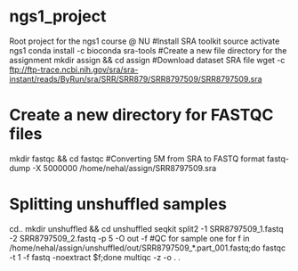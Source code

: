 # ngs1_project
Root project for the ngs1 course @ NU
#Install SRA toolkit
source activate ngs1
conda install -c bioconda sra-tools 
#Create a new file directory for the assignment
mkdir assign && cd assign
#Download dataset SRA file
wget -c ftp://ftp-trace.ncbi.nih.gov/sra/sra-instant/reads/ByRun/sra/SRR/SRR879/SRR8797509/SRR8797509.sra
# Create a new directory for FASTQC files
mkdir fastqc && cd fastqc
#Converting 5M from SRA to FASTQ format
fastq-dump -X 5000000 /home/nehal/assign/SRR8797509.sra
# Splitting unshuffled samples
cd..
mkdir unshuffled && cd unshuffled
seqkit split2 -1 SRR8797509_1.fastq -2 SRR8797509_2.fastq  -p 5 -O out -f
#QC for sample one
for f in /home/nehal/assign/unshuffled/out/SRR8797509_*.part_001.fastq;do
fastqc -t 1 -f fastq -noextract $f;done
multiqc -z -o . .








